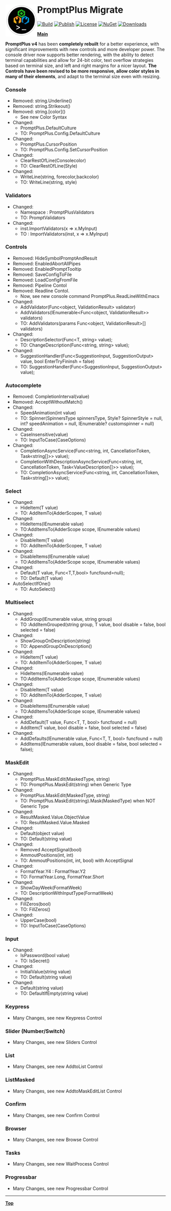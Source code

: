 # <img align="left" width="100" height="100" src="./images/icon.png">PromptPlus Migrate

[![Build](https://github.com/FRACerqueira/PromptPlus/workflows/Build/badge.svg)](https://github.com/FRACerqueira/PromptPlus/actions/workflows/build.yml)
[![Publish](https://github.com/FRACerqueira/PromptPlus/actions/workflows/publish.yml/badge.svg)](https://github.com/FRACerqueira/PromptPlus/actions/workflows/publish.yml)
[![License](https://img.shields.io/badge/License-MIT-brightgreen.svg)](https://github.com/FRACerqueira/PromptPlus/blob/master/LICENSE)
[![NuGet](https://img.shields.io/nuget/v/PromptPlus)](https://www.nuget.org/packages/PromptPlus/)
[![Downloads](https://img.shields.io/nuget/dt/PromptPlus)](https://www.nuget.org/packages/PromptPlus/)

[**Main**](index.md#table-of-contents)  

**PromptPlus v4** has been **completely rebuilt** for a better experience, with significant improvements with new controls and more developer power. The console driver now supports better rendering, with the ability to detect terminal capabilities and allow for 24-bit color, text overflow strategies based on terminal size, and left and right margins for a nicer layout.
**The Controls have been revised to be more responsive, allow color styles in many of their elements**, and adapt to the terminal size even with resizing.

### Console

- Removed: string.Underline()
- Removed: string.Strikeout()
- Removed: string.\[color\]() 
	- See new Color Syntax
- Changed:
  - PromptPlus.DefaultCulture 
  - TO: PromptPlus.Config.DefaultCulture
- Changed:
  - PromptPlus.CursorPosition 
  - TO: PromptPlus.Config.SetCursorPosition
- Changed:
  - ClearRestOfLine(Consolecolor)
  - TO: ClearRestOfLine(Style)
- Changed:
  - WriteLine(string, forecolor,backcolor)
  - TO: WriteLine(string, style)

### Validators
- Changed:
  - Namespace : PromptPlusValidators
  - TO: PromptValidators  
- Changed:
  - inst.ImportValidators(x => x.MyInput)
  - TO : ImportValidators(inst, x => x.MyInput)

### Controls

- Removed: HideSymbolPromptAndResult
- Removed: EnabledAbortAllPipes
- Removed: EnabledPromptTooltip
- Removed: SaveConfigToFile
- Removed: LoadConfigFromFile
- Removed: Pipeline Contol
- Removed: Readline Contol. 
  - Now, see new console command PromptPlus.ReadLineWithEmacs
- Changed: 
  - AddValidator(Func<object, ValidationResult> validator)
  -  AddValidators(IEnumerable<Func<object, ValidationResult>> validators)
  - TO: AddValidators(params Func<object, ValidationResult>[] validators)
- Changed: 
  - DescriptionSelector(Func<T, string> value);
  - TO: ChangeDescription(Func<string, string> value);
- Changed: 
  - SuggestionHandler(Func<SuggestionInput, SuggestionOutput> value, bool EnterTryFininsh = false)
  - TO: SuggestionHandler(Func<SuggestionInput, SuggestionOutput> value);
  
### Autocomplete

- Removed: CompletionInterval(value) 
- Removed: AcceptWithoutMatch()
- Changed:
  - SpeedAnimation(int value)
  - TO: Spinner(SpinnersType spinnersType, Style? SpinnerStyle = null, int? speedAnimation = null, IEnumerable<string>? customspinner = null)
- Changed: 
  - CaseInsensitive(value)
  - TO: InputToCase(CaseOptions)
- Changed: 
  - CompletionAsyncService(Func<string, int, CancellationToken, Task<string[]>> value);
  - CompletionWithDescriptionAsyncService(Func<string, int, CancellationToken, Task<ValueDescription<string>[]>> value);
  - TO: CompletionAsyncService(Func<string, int, CancellationToken, Task<string[]>> value);

### Select
 
- Changed:
  - HideItem(T value)
  - TO: AddItemTo(AdderScopee, T value)
- Changed:
  - HideItems(IEnumerable<T> value)
  - TO:AddItemsTo(AdderScope scope, IEnumerable<T> values)
- Changed:
  - DisableItem(T value)
  - TO: AddItemTo(AdderScopee, T value)
- Changed:
  - DisableItems(IEnumerable<T> value)
  - TO:AddItemsTo(AdderScope scope, IEnumerable<T> values)
- Changed:
  - Default(T value, Func<T,T,bool> funcfound=null);
  - TO: Default(T value)
- AutoSelectIfOne() 
  - TO: AutoSelect()

### Multiselect

- Changed:
  - AddGroup(IEnumerable<T> value, string group)
  - TO :AddItemGrouped(string group, T value, bool disable = false, bool selected = false)
- Changed:
  - ShowGroupOnDescription(string)
  - TO: AppendGroupOnDescription()
- Changed:
  - HideItem(T value)
  - TO: AddItemTo(AdderScopee, T value)
- Changed:
  - HideItems(IEnumerable<T> value)
  - TO:AddItemsTo(AdderScope scope, IEnumerable<T> values)
- Changed:
  - DisableItem(T value)
  - TO: AddItemTo(AdderScopee, T value)
- Changed:
  - DisableItems(IEnumerable<T> value)
  - TO:AddItemsTo(AdderScope scope, IEnumerable<T> values)
- Changed:
  - AddDefault(T value, Func<T, T, bool> funcfound = null)
  - AddItem(T value, bool disable = false, bool selected = false)
- Changed:
  - AddDefaults(IEnumerable<T> value, Func<T, T, bool> funcfound = null)
  - AddItems(IEnumerable<T> values, bool disable = false, bool selected = false);

### MaskEdit    

- Changed:
  - PromptPlus.MaskEdit(MaskedType, string)
  - TO: PromptPlus.MaskEdit(string) when Generic Type
- Changed:
  - PromptPlus.MaskEdit(MaskedType, string)
  - TO: PromptPlus.MaskEdit(string).Mask(MaskedType) when NOT Generic Type
- Changed:
  - ResultMasked.Value.ObjectValue
  - TO: ResultMasked.Value.Masked
- Changed:
  - Default(object value)
  - TO: Default(string value)
- Changed:
  - Removed AcceptSignal(bool)
  - AmmoutPositions(int, int)   
  - TO: AmmoutPositions(int, int, bool) with AcceptSignal
- Changed:
  - FormatYear.Y4 : FormatYear.Y2 
  - TO: FormatYear.Long, FormatYear.Short
- Changed:
  - ShowDayWeek(FormatWeek) 
  - TO: DescriptionWithInputType(FormatWeek)
- Changed:
  - FillZeros(bool) 
  - TO: FillZeros()
- Changed:
  - UpperCase(bool)
  - TO: InputToCase(CaseOptions)

### Input

- Changed:
  - IsPassword(bool value)
  - TO: IsSecret()
- Changed:
  - InitialValue(string value)
  - TO: Default(string value)
- Changed:
  - Default(string value)
  - TO: DefaultIfEmpty(string value)
	
### Keypress  

- Many Changes, see new Keypress  Control

### Slider (Number/Switch)

- Many Changes, see new Sliders Control

### List 

- Many Changes, see new AddtoList Control
 
### ListMasked 

- Many Changes, see new AddtoMaskEditList Control

### Confirm

- Many Changes, see new Confirm Control

### Browser

- Many Changes, see new Browse Control

### Tasks

- Many Changes, see new WaitProcess Control

### Progressbar

- Many Changes, see new Progressbar Control

- - - 
[**Top**](#promptplus-migrate)

